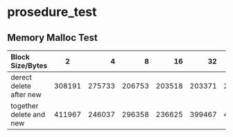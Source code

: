 # prosedure_test
Memory Malloc Test
-----
|Block Size/Bytes|2|4|8|16|32|64|128|256|512|1024|2048|4096|
|:-|:---:|-:|-:|-:|-:|-:|-:|-:|-:|-:|-:|-:|
|derect delete after new|308191|275733|206753|203518|203371|204440|301436|318038|324112|315913|307910|298441|
|together delete and new|411967|246037|296358|236625|399467|477640|844479|1640225|2731463|4993028|9375494|17621245|
